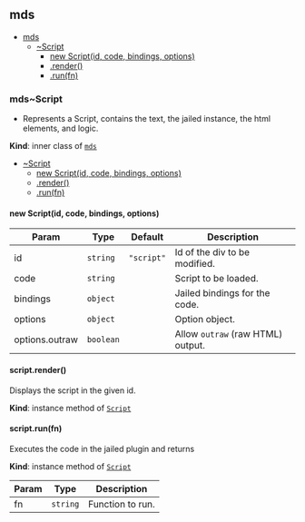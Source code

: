 <a name="module_mds"></a>

## mds

* [mds](#module_mds)
    * [~Script](#module_mds..Script)
        * [new Script(id, code, bindings, options)](#new_module_mds..Script_new)
        * [.render()](#module_mds..Script+render)
        * [.run(fn)](#module_mds..Script+run)

<a name="module_mds..Script"></a>

### mds~Script
- Represents a Script, contains the text, the jailed instance, the html elements, and logic.

**Kind**: inner class of [<code>mds</code>](#module_mds)  

* [~Script](#module_mds..Script)
    * [new Script(id, code, bindings, options)](#new_module_mds..Script_new)
    * [.render()](#module_mds..Script+render)
    * [.run(fn)](#module_mds..Script+run)

<a name="new_module_mds..Script_new"></a>

#### new Script(id, code, bindings, options)

| Param | Type | Default | Description |
| --- | --- | --- | --- |
| id | <code>string</code> | <code>&quot;script&quot;</code> | Id of the div to be modified. |
| code | <code>string</code> |  | Script to be loaded. |
| bindings | <code>object</code> |  | Jailed bindings for the code. |
| options | <code>object</code> |  | Option object. |
| options.outraw | <code>boolean</code> |  | Allow `outraw` (raw HTML) output. |

<a name="module_mds..Script+render"></a>

#### script.render()
Displays the script in the given id.

**Kind**: instance method of [<code>Script</code>](#module_mds..Script)  
<a name="module_mds..Script+run"></a>

#### script.run(fn)
Executes the code in the jailed plugin and returns

**Kind**: instance method of [<code>Script</code>](#module_mds..Script)  

| Param | Type | Description |
| --- | --- | --- |
| fn | <code>string</code> | Function to run. |

